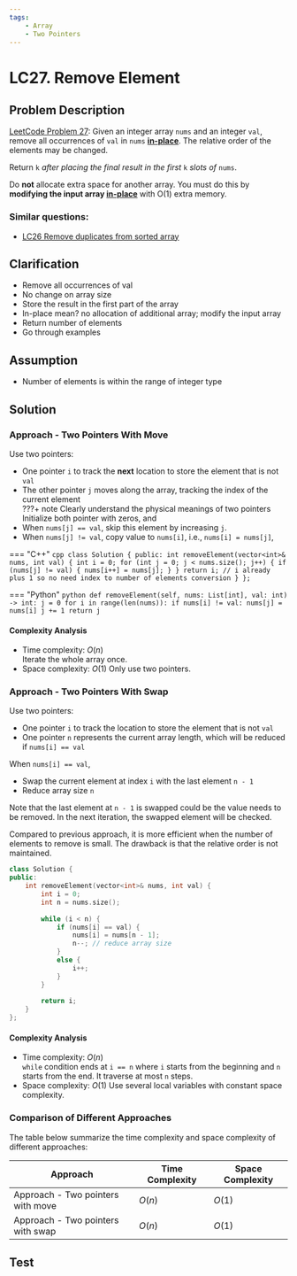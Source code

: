 ```yaml
---
tags:
    - Array
    - Two Pointers
---
```


# LC27. Remove Element
## Problem Description
[LeetCode Problem 27](https://leetcode.com/problems/remove-element/): Given an integer array `nums` and an integer `val`, remove all occurrences of `val` in `nums` [**in-place**](https://en.wikipedia.org/wiki/In-place_algorithm). The relative order of the elements may be changed.

Return `k` _after placing the final result in the first_ `k` _slots of_ `nums`.

Do **not** allocate extra space for another array. You must do this by **modifying the input array [in-place](https://en.wikipedia.org/wiki/In-place_algorithm)** with O(1) extra memory.

### Similar questions:
- [LC26 Remove duplicates from sorted array](lc0026-remove-duplicates-from-sorted-array.md)

## Clarification
- Remove all occurrences of val
- No change on array size
- Store the result in the first part of the array
- In-place mean? no allocation of additional array; modify the input array
- Return number of elements
- Go through examples

## Assumption
- Number of elements is within the range of integer type

## Solution
### Approach - Two Pointers With Move
Use two pointers:  
- One pointer `i` to track the **next** location to store the element that is not `val`  
- The other pointer `j` moves along the array, tracking the index of the current element  
???+ note
    Clearly understand the physical meanings of two pointers
Initialize both pointer with zeros, and  
- When `nums[j] == val`, skip this element by increasing `j`.  
- When `nums[j] != val`, copy value to `nums[i]`, i.e., `nums[i] = nums[j]`, 

=== "C++"
    ```cpp
    class Solution {
    public:
        int removeElement(vector<int>& nums, int val) {
            int i = 0;
            for (int j = 0; j < nums.size(); j++) {
                if (nums[j] != val) {
                    nums[i++] = nums[j];
                }
            }
            return i; // i already plus 1 so no need index to number of elements conversion
        }
    }; 
    ```

=== "Python"
    ```python
    def removeElement(self, nums: List[int], val: int) -> int:
        j = 0
        for i in range(len(nums)):
            if nums[i] != val:
                nums[j] = nums[i]
                j += 1
        return j
    ```

#### Complexity Analysis
* Time complexity: $O(n)$  
	Iterate the whole array once.   
* Space complexity: $O(1)$
	Only use two pointers.

### Approach - Two Pointers With Swap
Use two pointers:
- One pointer `i` to track the location to store the element that is not `val`
- One pointer `n`  represents the current array length, which will be reduced if `nums[i] == val`

When `nums[i] == val`, 
- Swap the current element at index `i` with the last element `n - 1`
- Reduce array size `n` 

Note that the last element at `n - 1` is swapped could be the value needs to be removed. In the next iteration, the swapped element will be checked.

Compared to previous approach, it is more efficient when the number of elements to remove is small. The drawback is that the relative order is not maintained. 

```cpp
class Solution {
public:
    int removeElement(vector<int>& nums, int val) {
        int i = 0;
        int n = nums.size();
        
        while (i < n) {
            if (nums[i] == val) {
                nums[i] = nums[n - 1];
                n--; // reduce array size
            }
            else {
                i++;
            }
        }
        
        return i;
    }
};
```

#### Complexity Analysis
* Time complexity: $O(n)$  
	`while` condition ends at `i == n` where `i` starts from the beginning and `n` starts from the end. It traverse at most `n` steps.   
* Space complexity: $O(1)$
	Use several local variables with constant space complexity. 

### Comparison of Different Approaches
The table below summarize the time complexity and space complexity of different approaches:

Approach 	 | Time Complexity 	| Space Complexity  
------------ | --------------- 	| ----------------
Approach - Two pointers with move |  $O(n)$ 	   	   	| $O(1)$  
Approach - Two pointers with swap |  $O(n)$      		| $O(1)$

## Test